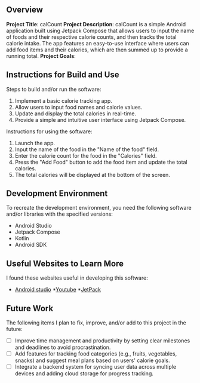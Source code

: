 ## Overview

**Project Title**:
calCount
**Project Description**:
calCount is a simple Android application built using Jetpack Compose that allows users to input the name of foods and their respective calorie counts, and then tracks the total calorie intake. The app features an easy-to-use interface where users can add food items and their calories, which are then summed up to provide a running total.
**Project Goals**:

## Instructions for Build and Use

Steps to build and/or run the software:

1. Implement a basic calorie tracking app.
2. Allow users to input food names and calorie values.
3. Update and display the total calories in real-time.
4. Provide a simple and intuitive user interface using Jetpack Compose.

Instructions for using the software:

1. Launch the app.
2. Input the name of the food in the "Name of the food" field.
3. Enter the calorie count for the food in the "Calories" field.
4. Press the "Add Food" button to add the food item and update the total calories.
5. The total calories will be displayed at the bottom of the screen.

## Development Environment 

To recreate the development environment, you need the following software and/or libraries with the specified versions:

* Android Studio
* Jetpack Compose
* Kotlin
* Android SDK 

## Useful Websites to Learn More

I found these websites useful in developing this software:

* [Android studio](https://developer.android.com/courses/pathways/android-basics-compose-unit-1-pathway-2)
*[Youtube](https://www.youtube.com/watch?v=TEXaoSC_8lQ&t=4s&ab_channel=freeCodeCamp.org)
*[JetPack](https://developer.android.com/jetpack?hl=es-419)

## Future Work

The following items I plan to fix, improve, and/or add to this project in the future:

* [ ] Improve time management and productivity by setting clear milestones and deadlines to avoid procrastination.
* [ ] Add features for tracking food categories (e.g., fruits, vegetables, snacks) and suggest meal plans based on users' calorie goals.
* [ ] Integrate a backend system for syncing user data across multiple devices and adding cloud storage for progress tracking.
